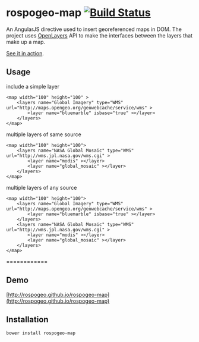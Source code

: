 rospogeo-map [![Build Status](https://travis-ci.org/rospogeo/rospogeo-map.svg?branch=master)](https://travis-ci.org/rospogeo/rospogeo-map)
============

An AngularJS directive used to insert georeferenced maps in DOM.
The project uses [OpenLayers](http://openlayers.org/) API to make the interfaces between the layers that make up a map.

[See it in action](http://rospogeo.github.io/rospogeo-map).

Usage
-----

include a simple layer

    <map width="100" height="100" >
        <layers name="Global Imagery" type="WMS" url="http://maps.opengeo.org/geowebcache/service/wms" >
            <layer name="bluemarble" isbase="true" ></layer>
        </layers>
    </map>

multiple layers of same source

    <map width="100" height="100">
        <layers name="NASA Global Mosaic" type="WMS" url="http://wms.jpl.nasa.gov/wms.cgi" >
            <layer name="modis" ></layer>
            <layer name="global_mosaic" ></layer>
        </layers>
    </map>

multiple layers of any source

    <map width="100" height="100">
        <layers name="Global Imagery" type="WMS" url="http://maps.opengeo.org/geowebcache/service/wms" >
            <layer name="bluemarble" isbase="true" ></layer>
        </layers>
        <layers name="NASA Global Mosaic" type="WMS" url="http://wms.jpl.nasa.gov/wms.cgi" >
            <layer name="modis" ></layer>
            <layer name="global_mosaic" ></layer>
        </layers>
    </map>

============

Demo
----------

[http://rospogeo.github.io/rospogeo-map](http://rospogeo.github.io/rospogeo-map)


Installation
----------

    bower install rospogeo-map